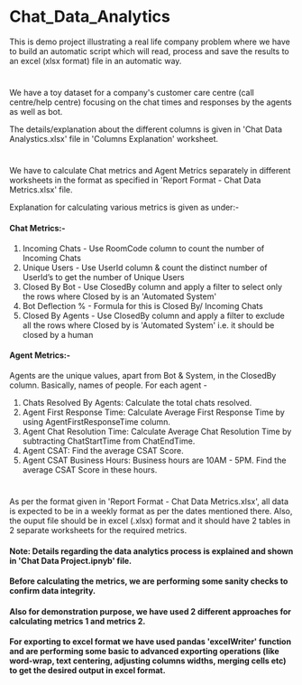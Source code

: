 # Chat_Data_Analytics

This is demo project illustrating a real life company problem where we have to build an automatic script which will read, process and save the results to an excel (xlsx format) file in an automatic way.
#
We have a toy dataset for a company's customer care centre (call centre/help centre) focusing on the chat times and responses by the agents as well as bot.

The details/explanation about the different columns is given in 'Chat Data Analystics.xlsx' file in 'Columns Explanation' worksheet. 
#
We have to calculate Chat metrics and Agent Metrics separately in different worksheets in the format as specified in 'Report Format - Chat Data Metrics.xlsx' file.

Explanation for calculating various metrics is given as under:-

#### Chat Metrics:-

1. Incoming Chats - Use RoomCode column to count the number of Incoming Chats
2. Unique Users - Use UserId column & count the distinct number of UserId’s to get the number of Unique Users
3. Closed By Bot - Use ClosedBy column and apply a filter to select only the rows where Closed by is an 'Automated System'
4. Bot Deflection % - Formula for this is Closed By/ Incoming Chats
5. Closed By Agents - Use ClosedBy column and apply a filter to exclude all the rows where Closed by is 'Automated System' i.e. it should be closed by a human

#### Agent Metrics:-

Agents are the unique values, apart from Bot & System, in the ClosedBy column. Basically, names of people. For each agent -

1. Chats Resolved By Agents: Calculate the total chats resolved.
2. Agent First Response Time: Calculate Average First Response Time by using AgentFirstResponseTime column.
3. Agent Chat Resolution Time: Calculate Average Chat Resolution Time by subtracting ChatStartTime from ChatEndTime.
4. Agent CSAT: Find the average CSAT Score.
5. Agent CSAT Business Hours: Business hours are 10AM - 5PM. Find the average CSAT Score in these hours.

#
 
As per the format given in 'Report Format - Chat Data Metrics.xlsx', all data is expected to be in a weekly format as per the dates mentioned there.
Also, the ouput file should be in excel (.xlsx) format and it should have 2 tables in 2 separate worksheets for the required metrics.

#### Note: Details regarding the data analytics process is explained and shown in 'Chat Data Project.ipnyb' file.
#### Before calculating the metrics, we are performing some sanity checks to confirm data integrity.
#### Also for demonstration purpose, we have used 2 different approaches for calculating metrics 1 and metrics 2.
#### For exporting to excel format we have used pandas 'excelWriter' function and are performing some basic to advanced exporting operations (like word-wrap, text centering, adjusting columns widths, merging cells etc) to get the desired output in excel format.
